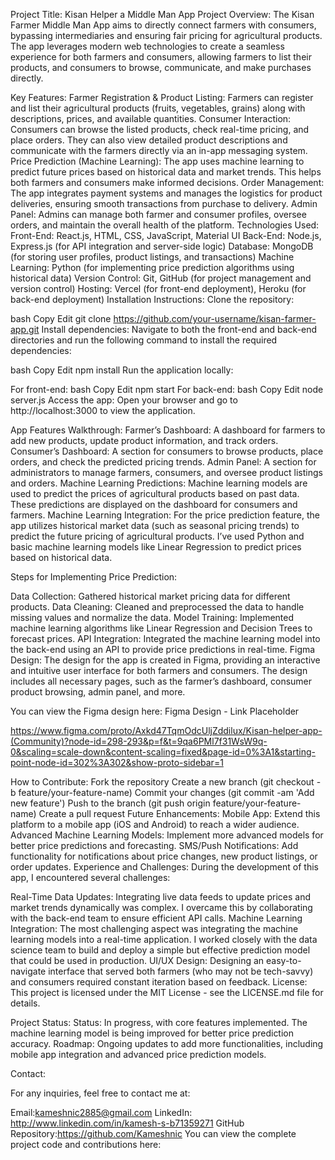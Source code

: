 Project Title: Kisan Helper a Middle Man App
Project Overview:
The Kisan Farmer Middle Man App aims to directly connect farmers with consumers, bypassing intermediaries and ensuring fair pricing for agricultural products. The app leverages modern web technologies to create a seamless experience for both farmers and consumers, allowing farmers to list their products, and consumers to browse, communicate, and make purchases directly.

Key Features:
Farmer Registration & Product Listing: Farmers can register and list their agricultural products (fruits, vegetables, grains) along with descriptions, prices, and available quantities.
Consumer Interaction: Consumers can browse the listed products, check real-time pricing, and place orders. They can also view detailed product descriptions and communicate with the farmers directly via an in-app messaging system.
Price Prediction (Machine Learning): The app uses machine learning to predict future prices based on historical data and market trends. This helps both farmers and consumers make informed decisions.
Order Management: The app integrates payment systems and manages the logistics for product deliveries, ensuring smooth transactions from purchase to delivery.
Admin Panel: Admins can manage both farmer and consumer profiles, oversee orders, and maintain the overall health of the platform.
Technologies Used:
Front-End: React.js, HTML, CSS, JavaScript, Material UI
Back-End: Node.js, Express.js (for API integration and server-side logic)
Database: MongoDB (for storing user profiles, product listings, and transactions)
Machine Learning: Python (for implementing price prediction algorithms using historical data)
Version Control: Git, GitHub (for project management and version control)
Hosting: Vercel (for front-end deployment), Heroku (for back-end deployment)
Installation Instructions:
Clone the repository:

bash
Copy
Edit
git clone https://github.com/your-username/kisan-farmer-app.git
Install dependencies: Navigate to both the front-end and back-end directories and run the following command to install the required dependencies:

bash
Copy
Edit
npm install
Run the application locally:

For front-end:
bash
Copy
Edit
npm start
For back-end:
bash
Copy
Edit
node server.js
Access the app: Open your browser and go to http://localhost:3000 to view the application.

App Features Walkthrough:
Farmer’s Dashboard: A dashboard for farmers to add new products, update product information, and track orders.
Consumer’s Dashboard: A section for consumers to browse products, place orders, and check the predicted pricing trends.
Admin Panel: A section for administrators to manage farmers, consumers, and oversee product listings and orders.
Machine Learning Predictions: Machine learning models are used to predict the prices of agricultural products based on past data. These predictions are displayed on the dashboard for consumers and farmers.
Machine Learning Integration:
For the price prediction feature, the app utilizes historical market data (such as seasonal pricing trends) to predict the future pricing of agricultural products. I’ve used Python and basic machine learning models like Linear Regression to predict prices based on historical data.

Steps for Implementing Price Prediction:

Data Collection: Gathered historical market pricing data for different products.
Data Cleaning: Cleaned and preprocessed the data to handle missing values and normalize the data.
Model Training: Implemented machine learning algorithms like Linear Regression and Decision Trees to forecast prices.
API Integration: Integrated the machine learning model into the back-end using an API to provide price predictions in real-time.
Figma Design:
The design for the app is created in Figma, providing an interactive and intuitive user interface for both farmers and consumers. The design includes all necessary pages, such as the farmer’s dashboard, consumer product browsing, admin panel, and more.

You can view the Figma design here:
Figma Design - Link Placeholder

https://www.figma.com/proto/Axkd47TqmOdcUljZddilux/Kisan-helper-app-(Community)?node-id=298-293&p=f&t=9qa6PMl7f31WsW9q-0&scaling=scale-down&content-scaling=fixed&page-id=0%3A1&starting-point-node-id=302%3A302&show-proto-sidebar=1

How to Contribute:
Fork the repository
Create a new branch (git checkout -b feature/your-feature-name)
Commit your changes (git commit -am 'Add new feature')
Push to the branch (git push origin feature/your-feature-name)
Create a pull request
Future Enhancements:
Mobile App: Extend this platform to a mobile app (iOS and Android) to reach a wider audience.
Advanced Machine Learning Models: Implement more advanced models for better price predictions and forecasting.
SMS/Push Notifications: Add functionality for notifications about price changes, new product listings, or order updates.
Experience and Challenges:
During the development of this app, I encountered several challenges:

Real-Time Data Updates: Integrating live data feeds to update prices and market trends dynamically was complex. I overcame this by collaborating with the back-end team to ensure efficient API calls.
Machine Learning Integration: The most challenging aspect was integrating the machine learning models into a real-time application. I worked closely with the data science team to build and deploy a simple but effective prediction model that could be used in production.
UI/UX Design: Designing an easy-to-navigate interface that served both farmers (who may not be tech-savvy) and consumers required constant iteration based on feedback.
License:
This project is licensed under the MIT License - see the LICENSE.md file for details.



Project Status:
Status: In progress, with core features implemented. The machine learning model is being improved for better price prediction accuracy.
Roadmap: Ongoing updates to add more functionalities, including mobile app integration and advanced price prediction models.

Contact:

For any inquiries, feel free to contact me at:

Email:kameshnic2885@gmail.com
LinkedIn: http://www.linkedin.com/in/kamesh-s-b71359271
GitHub Repository:https://github.com/Kameshnic
You can view the complete project code and contributions here:
